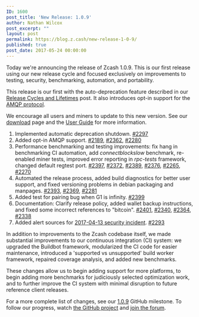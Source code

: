 ```yaml
---
ID: 1600
post_title: 'New Release: 1.0.9'
author: Nathan Wilcox
post_excerpt: ""
layout: post
permalink: https://blog.z.cash/new-release-1-0-9/
published: true
post_date: 2017-05-24 00:00:00
---
```

Today we're announcing the release of Zcash 1.0.9. This is our first release using our new release cycle and focused exclusively on improvements to testing, security, benchmarking, automation, and portability.

This release is our first with the auto-deprecation feature described in our <a class="reference external" href="/release-cycle-and-lifetimes/">Release Cycles and Lifetimes</a> post. It also introduces opt-in support for the <a class="reference external" href="https://www.amqp.org/">AMQP protocol</a>.

We encourage all users and miners to update to this new version. See our <a class="reference external" href="https://z.cash/download.html">download</a> page and the <a class="reference external" href="https://zcash.readthedocs.io/en/latest/rtd_pages/rtd_docs/user_guide.html">User Guide</a> for more information.
<ol class="arabic simple">
 	<li>Implemented automatic deprecation shutdown. <a class="reference external" href="https://github.com/zcash/zcash/pull/2297">#2297</a></li>
 	<li>Added opt-in AMQP support. <a class="reference external" href="https://github.com/zcash/zcash/pull/2189">#2189</a>, <a class="reference external" href="https://github.com/zcash/zcash/pull/2362">#2362</a>, <a class="reference external" href="https://github.com/zcash/zcash/pull/2280">#2280</a></li>
 	<li>Performance benchmarking and testing improvements: fix hang in benchmarking CI automation, add <cite>connectblockslow</cite> benchmark, re-enabled miner tests, improved error reporting in <cite>rpc-tests</cite> framework, changed default regtest port. <a class="reference external" href="https://github.com/zcash/zcash/pull/2397">#2397</a>, <a class="reference external" href="https://github.com/zcash/zcash/pull/2372">#2372</a>, <a class="reference external" href="https://github.com/zcash/zcash/pull/2389">#2389</a>, <a class="reference external" href="https://github.com/zcash/zcash/pull/2376">#2376</a>, <a class="reference external" href="https://github.com/zcash/zcash/pull/2265">#2265</a>, <a class="reference external" href="https://github.com/zcash/zcash/pull/2270">#2270</a></li>
 	<li>Automated the release process, added build diagnostics for better user support, and fixed versioning problems in debian packaging and manpages. <a class="reference external" href="https://github.com/zcash/zcash/pull/2393">#2393</a>, <a class="reference external" href="https://github.com/zcash/zcash/pull/2369">#2369</a>, <a class="reference external" href="https://github.com/zcash/zcash/pull/2281">#2281</a></li>
 	<li>Added test for pairing bug when G1 is infinity. <a class="reference external" href="https://github.com/zcash/zcash/pull/2399">#2399</a></li>
 	<li>Documentation: Clarify release policy, added wallet backup instructions, and fixed some incorrect references to "bitcoin". <a class="reference external" href="https://github.com/zcash/zcash/pull/2401">#2401</a>, <a class="reference external" href="https://github.com/zcash/zcash/pull/2340">#2340</a>, <a class="reference external" href="https://github.com/zcash/zcash/pull/2364">#2364</a>, <a class="reference external" href="https://github.com/zcash/zcash/pull/2338">#2338</a></li>
 	<li>Added alert sources for <a class="reference external" href="/security-announcement-2017-04-13/">2017-04-13 security incident</a>. <a class="reference external" href="https://github.com/zcash/zcash/pull/2293">#2293</a></li>
</ol>
In addition to improvements to the Zcash codebase itself, we made substantial improvements to our continuous integration (CI) system: we upgraded the Buildbot framework, modularized the CI code for easier maintenance, introduced a 'supported vs unsupported' build worker framework, repaired coverage analysis, and added new benchmarks.

These changes allow us to begin adding support for more platforms, to begin adding more benchmarks for judiciously selected optimization work, and to further improve the CI system with minimal disruption to future reference client releases.

For a more complete list of changes, see our <a class="reference external" href="https://github.com/zcash/zcash/milestone/53?closed=1">1.0.9</a> GitHub milestone. To follow our progress, watch <a class="reference external" href="https://github.com/zcash/zcash/milestones">the GitHub project</a> and <a class="reference external" href="https://forum.z.cash/">join the forum</a>.